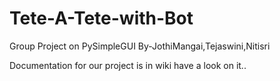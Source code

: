 # Tete-A-Tete-with-Bot
Group Project on PySimpleGUI
By-JothiMangai,Tejaswini,Nitisri

Documentation for our project is in wiki have a look on it..
